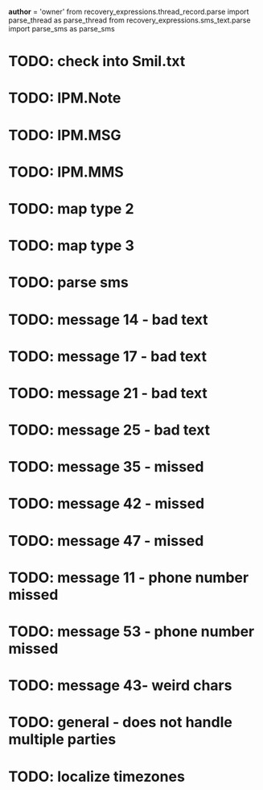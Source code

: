 __author__ = 'owner'
from recovery_expressions.thread_record.parse import parse_thread as parse_thread
from recovery_expressions.sms_text.parse import parse_sms as parse_sms


# TODO: check into Smil.txt
# TODO: IPM.Note
# TODO: IPM.MSG
# TODO: IPM.MMS
# TODO: map type 2
# TODO: map type 3
# TODO: parse sms


# TODO: message 14 - bad text
# TODO: message 17 - bad text
# TODO: message 21 - bad text
# TODO: message 25 - bad text

# TODO: message 35 - missed
# TODO: message 42 - missed
# TODO: message 47 - missed

# TODO: message 11 - phone number missed
# TODO: message 53 - phone number missed

# TODO: message 43- weird chars

# TODO: general - does not handle multiple parties
# TODO: localize timezones
